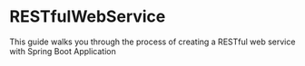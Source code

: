 # RESTfulWebService
This guide walks you through the process of creating a RESTful web service with Spring Boot Application
